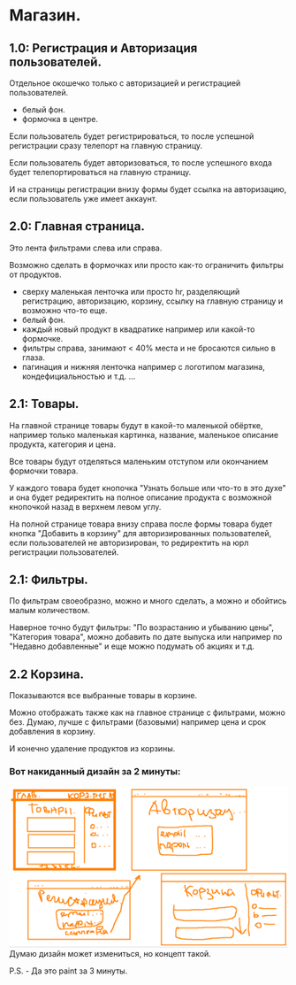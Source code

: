 # Магазин.

## 1.0: Регистрация и Авторизация пользователей.

Отдельное окошечко только с авторизацией и регистрацией пользователей.

* белый фон.
* формочка в центре.

Если пользователь будет регистрироваться, то после успешной регистрации сразу телепорт на главную страницу.

Если пользователь будет авторизоваться, то после успешного входа будет телепортироваться на главную страницу.

И на страницы регистрации внизу формы будет ссылка на авторизацию, если пользователь уже имеет аккаунт.

## 2.0: Главная страница.

Это лента фильтрами слева или справа.

Возможно сделать в формочках или просто как-то ограничить фильтры от продуктов.

* сверху маленькая ленточка или просто hr, разделяющий регистрацию, авторизацию, 
корзину, ссылку на главную страницу и возможно что-то еще.
* белый фон.
* каждый новый продукт в квадратике например или какой-то формочке.
* фильтры справа, занимают < 40% места и не бросаются сильно в глаза.
* пагинация и нижняя ленточка например с логотипом магазина, кондефициальностью и т.д. ...

## 2.1: Товары.

На главной странице товары будут в какой-то маленькой обёртке, например только маленькая картинка, 
название, маленькое описание продукта, категория и цена.

Все товары будут отделяться маленьким отступом или окончанием формочки товара.

У каждого товара будет кнопочка "Узнать больше или что-то в это духе" 
и она будет редиректить на полное описание продукта с возможной кнопочкой назад в верхнем левом углу.
 
На полной странице товара внизу справа после формы товара будет кнопка "Добавить в корзину" для авторизированных 
пользователей, если пользователей не авторизирован, то редиректить на юрл регистрации пользователей.

## 2.1: Фильтры.

По фильтрам своеобразно, можно и много сделать, а можно и обойтись малым количеством.

Наверное точно будут фильтры: "По возрастанию и убыванию цены", "Категория товара", 
можно добавить по дате выпуска или например по "Недавно добавленные" и еще можно подумать об акциях и т.д.


## 2.2 Корзина.

Показываются все выбранные товары в корзине.

Можно отображать также как на главное странице с фильтрами, можно без.
Думаю, лучше с фильтрами (базовыми) например цена и срок добавления в корзину.

И конечно удаление продуктов из корзины.

### Вот накиданный дизайн за 2 минуты:
![img_2.png](img_2.png)
Думаю дизайн может измениться, но концепт такой.


P.S. - Да это paint за 3 минуты.